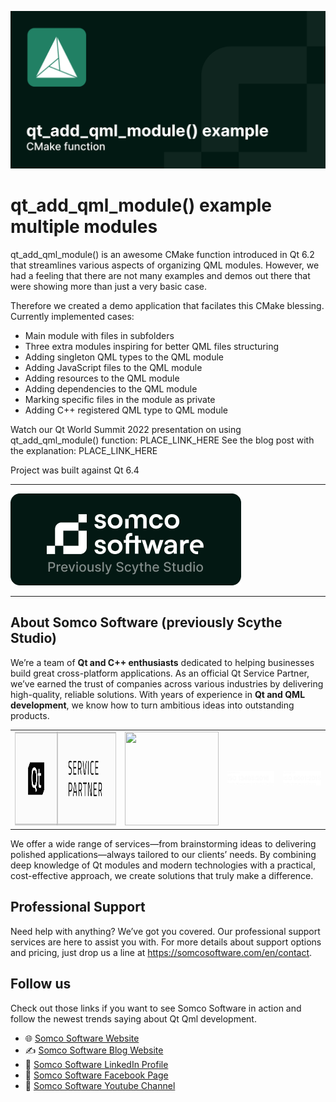 ![qt_add_qml_module() example multiple modules](./pictures/qt_add_qml_module()%20example.png)
# qt_add_qml_module() example multiple modules

qt_add_qml_module() is an awesome CMake function introduced in Qt 6.2 that streamlines various aspects of organizing QML modules.
However, we had a feeling that there are not many examples and demos out there that were showing more than just a very basic case.

Therefore we created a demo application that facilates this CMake blessing. Currently implemented cases:
- Main module with files in subfolders
- Three extra modules inspiring for better QML files structuring
- Adding singleton QML types to the QML module
- Adding JavaScript files to the QML module
- Adding resources to the QML module
- Adding dependencies to the QML module
- Marking specific files in the module as private
- Adding C++ registered QML type to QML module


Watch our Qt World Summit 2022 presentation on using qt_add_qml_module() function: PLACE_LINK_HERE
See the blog post with the explanation: PLACE_LINK_HERE

Project was built against Qt 6.4

---

[![Somco Software](./pictures/Group%201.png)](https://somcosoftware.com)

---

## About Somco Software (previously Scythe Studio)
We’re a team of **Qt and C++ enthusiasts** dedicated to helping businesses build great cross-platform applications. As an official Qt Service Partner, we’ve earned the trust of companies across various industries by delivering high-quality, reliable solutions. With years of experience in **Qt and QML development**, we know how to turn ambitious ideas into outstanding products.

<table style="margin: 0 auto; border:0;">
    <tr style="border:0">
        <td style="border:0">
            <a href="https://somcosoftware.com">
            <img width="340" height="150" src="./pictures/Qt-service-partner-badge.png">
            </a>
        </td>
        <td style="border:0">
            <a href="https://clutch.co/profile/scythe-studio">
                <img height="150" width="150"
                    src="https://github.com/user-attachments/assets/023e102e-84c1-4e7e-b9de-cae476e681e7">
            </a>
        </td>
        <td style="border:0">
            <a href="https://scythe-studio.com/en/iso">
                <img src="./pictures/iso 13485.png">
            </a>
        </td>
        <td style="border:0">
            <a href="https://scythe-studio.com/en/iso">
                <img src="./pictures/iso 9001.png">
            </a>
        </td>
    </tr>
</table>

We offer a wide range of services—from brainstorming ideas to delivering polished applications—always tailored to our clients’ needs. By combining deep knowledge of Qt modules and modern technologies with a practical, cost-effective approach, we create solutions that truly make a difference.

## Professional Support
Need help with anything? We’ve got you covered. Our professional support services are here to assist you with. For more details about support options and pricing, just drop us a line at https://somcosoftware.com/en/contact.

## Follow us
Check out those links if you want to see Somco Software in action and follow the newest trends saying about Qt Qml development.

* 🌐 [Somco Software Website](https://somcosoftware.com/en/)
* ✍️ [Somco Software Blog Website](https://somcosoftware.com/en/blog)
* 👔 [Somco Software LinkedIn Profile](https://www.linkedin.com/company/scythestudio/mycompany/)
* 👔 [Somco Software Facebook Page](https://www.facebook.com/ScytheStudiio)
* 🎥 [Somco Software Youtube Channel](https://www.youtube.com/channel/UCf4OHosddUYcfmLuGU9e-SQ/featured)
